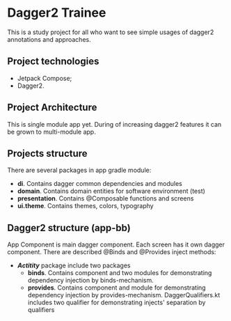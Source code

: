 # Dagger2 Trainee

This is a study project for all who want to see simple usages of dagger2 annotations and approaches.

## Project technologies

* Jetpack Compose;
* Dagger2.

## Project Architecture

This is single module app yet. During of increasing dagger2 features it can be grown to multi-module app.


## Projects structure

There are several packages in app gradle module:
- **di**. Contains dagger common dependencies and modules
- **domain**. Contains domain entities for software environment (test)
- **presentation**. Contains @Composable functions and screens
- **ui.theme**. Contains themes, colors, typography

## Dagger2 structure (app-bb)

App Component is main dagger component. Each screen has it own dagger component. 
There are described @Binds and @Provides inject methods:
- ***Actitity*** package include two packages
  - **binds**. Contains component and two modules for demonstrating dependency injection by binds-mechanism.
  - **provides**. Contains component and module for demonstrating dependency injection by provides-mechanism.
DaggerQualifiers.kt includes two qualifier for demonstrating injects' separation by qualifiers


